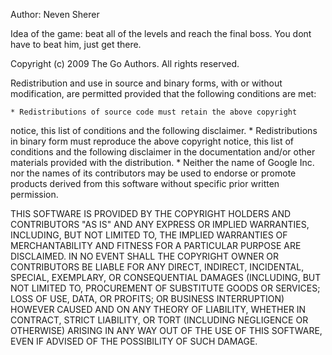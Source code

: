   Author: Neven Sherer
 
  Idea of the game: beat all of the levels and reach the final boss. You dont have to beat him, just get there.

  Copyright (c) 2009 The Go Authors. All rights reserved.

  Redistribution and use in source and binary forms, with or without
  modification, are permitted provided that the following conditions are
  met:

    * Redistributions of source code must retain the above copyright
  notice, this list of conditions and the following disclaimer.
    * Redistributions in binary form must reproduce the above
  copyright notice, this list of conditions and the following disclaimer
  in the documentation and/or other materials provided with the
  distribution.
    * Neither the name of Google Inc. nor the names of its
  contributors may be used to endorse or promote products derived from
  this software without specific prior written permission.

  THIS SOFTWARE IS PROVIDED BY THE COPYRIGHT HOLDERS AND CONTRIBUTORS
  "AS IS" AND ANY EXPRESS OR IMPLIED WARRANTIES, INCLUDING, BUT NOT
  LIMITED TO, THE IMPLIED WARRANTIES OF MERCHANTABILITY AND FITNESS FOR
  A PARTICULAR PURPOSE ARE DISCLAIMED. IN NO EVENT SHALL THE COPYRIGHT
  OWNER OR CONTRIBUTORS BE LIABLE FOR ANY DIRECT, INDIRECT, INCIDENTAL,
  SPECIAL, EXEMPLARY, OR CONSEQUENTIAL DAMAGES (INCLUDING, BUT NOT
  LIMITED TO, PROCUREMENT OF SUBSTITUTE GOODS OR SERVICES; LOSS OF USE,
  DATA, OR PROFITS; OR BUSINESS INTERRUPTION) HOWEVER CAUSED AND ON ANY
  THEORY OF LIABILITY, WHETHER IN CONTRACT, STRICT LIABILITY, OR TORT
  (INCLUDING NEGLIGENCE OR OTHERWISE) ARISING IN ANY WAY OUT OF THE USE
  OF THIS SOFTWARE, EVEN IF ADVISED OF THE POSSIBILITY OF SUCH DAMAGE.

